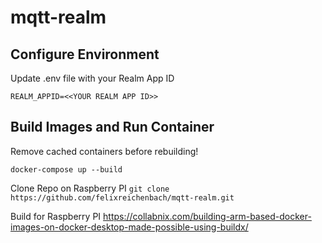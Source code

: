 # mqtt-realm

## Configure Environment
Update .env file with your Realm App ID

`REALM_APPID=<<YOUR REALM APP ID>>`

## Build Images and Run Container

Remove cached containers before rebuilding!

`docker-compose up --build`


Clone Repo on Raspberry PI
`git clone https://github.com/felixreichenbach/mqtt-realm.git`

Build for Raspberry PI
https://collabnix.com/building-arm-based-docker-images-on-docker-desktop-made-possible-using-buildx/